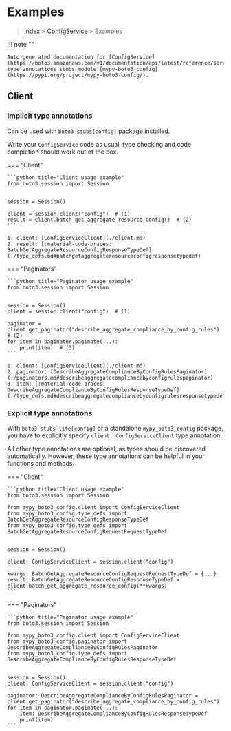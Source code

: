 # Examples

> [Index](../README.md) > [ConfigService](./README.md) > Examples

!!! note ""

    Auto-generated documentation for [ConfigService](https://boto3.amazonaws.com/v1/documentation/api/latest/reference/services/config.html#ConfigService)
    type annotations stubs module [mypy-boto3-config](https://pypi.org/project/mypy-boto3-config/).

## Client

### Implicit type annotations

Can be used with `boto3-stubs[config]` package installed.

Write your `ConfigService` code as usual,
type checking and code completion should work out of the box.


=== "Client"

    ```python title="Client usage example"
    from boto3.session import Session


    session = Session()

    client = session.client("config")  # (1)
    result = client.batch_get_aggregate_resource_config()  # (2)
    ```

    1. client: [ConfigServiceClient](./client.md)
    2. result: [:material-code-braces: BatchGetAggregateResourceConfigResponseTypeDef](./type_defs.md#batchgetaggregateresourceconfigresponsetypedef) 



=== "Paginators"

    ```python title="Paginator usage example"
    from boto3.session import Session


    session = Session()
    client = session.client("config")  # (1)

    paginator = client.get_paginator("describe_aggregate_compliance_by_config_rules")  # (2)
    for item in paginator.paginate(...):
        print(item)  # (3)
    ```

    1. client: [ConfigServiceClient](./client.md)
    2. paginator: [DescribeAggregateComplianceByConfigRulesPaginator](./paginators.md#describeaggregatecompliancebyconfigrulespaginator)
    3. item: [:material-code-braces: DescribeAggregateComplianceByConfigRulesResponseTypeDef](./type_defs.md#describeaggregatecompliancebyconfigrulesresponsetypedef) 




### Explicit type annotations

With `boto3-stubs-lite[config]`
or a standalone `mypy_boto3_config` package, you have to explicitly specify `client: ConfigServiceClient` type annotation.

All other type annotations are optional, as types should be discovered automatically.
However, these type annotations can be helpful in your functions and methods.


=== "Client"

    ```python title="Client usage example"
    from boto3.session import Session

    from mypy_boto3_config.client import ConfigServiceClient
    from mypy_boto3_config.type_defs import BatchGetAggregateResourceConfigResponseTypeDef
    from mypy_boto3_config.type_defs import BatchGetAggregateResourceConfigRequestRequestTypeDef


    session = Session()

    client: ConfigServiceClient = session.client("config")

    kwargs: BatchGetAggregateResourceConfigRequestRequestTypeDef = {...}
    result: BatchGetAggregateResourceConfigResponseTypeDef = client.batch_get_aggregate_resource_config(**kwargs)
    ```



=== "Paginators"

    ```python title="Paginator usage example"
    from boto3.session import Session

    from mypy_boto3_config.client import ConfigServiceClient
    from mypy_boto3_config.paginator import DescribeAggregateComplianceByConfigRulesPaginator
    from mypy_boto3_config.type_defs import DescribeAggregateComplianceByConfigRulesResponseTypeDef


    session = Session()
    client: ConfigServiceClient = session.client("config")

    paginator: DescribeAggregateComplianceByConfigRulesPaginator = client.get_paginator("describe_aggregate_compliance_by_config_rules")
    for item in paginator.paginate(...):
        item: DescribeAggregateComplianceByConfigRulesResponseTypeDef
        print(item)
    ```




